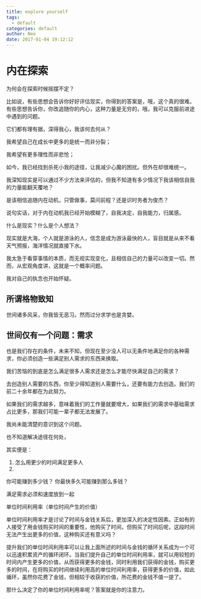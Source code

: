 ```yaml
---
title: explore yourself
tags:
  - default
categories: default
author: Neo
date: 2017-01-04 19:12:12
---
```


# 内在探索

<!--more-->

为何会在探索时候摇摆不定？

比如说，有些思想会告诉你好好评估现实，你得到的答案是，哦，这个真的很难。有些思想告诉你，你改追随你的内心，这种力量是无穷的，哦，我可以克服前进途中遇到的问题。

它们都有理有据，深得我心，我该何去何从？

我希望自己在成长中更多的是统一而非分裂；

我希望有更多理性而非悲怆；


如今，我已经找到杀死小我的途径，让我减少心魔的困扰。但外在却很难统一。

我深知现实是可以通过不少方法来评估的，但我不知道有多少情况下我该相信自我的力量能翻天覆地？

是该相信追随内在动机，只管做事，莫问前程？还是识时务者为俊杰？

说句实话，对于内在动机我已经开始模糊了，自我决定，自我能力，归属感。

什么是现实？什么是个人想法？

现实就是大海，个人就是游泳的人，信念是成为游泳最快的人，盲目就是从来不看天气预报，海洋情况就直接下水。

我太急于看穿事情的本质，而无视实现变化，且相信自己的力量可以改变一切。然而，从宏观角度讲，这就是一个概率问题。

我对自己的执念也开始怀疑。

## 所谓格物致知

世间诸多风采，你我皆无恶习。然而过分求学也是贪婪。

## 世间仅有一个问题：需求

也是我们存在的条件，未来不知，但现在至少没人可以无条件地满足你的各种需求，你必须创造一些满足别人需求的东西来换取。

我们苦恼的到底是怎么满足很多人需求还是怎么才能尽快满足自己的需求？

去创造别人需要的东西，你至少得知道别人需要什么，还要有能力去创造。我们的前二十余年都在为此努力。

如果我们的需求越多，意味着我们的工作量就要增大，如果我们的需求中基础需求占比更多，那我们可能一辈子都无法发展了。


我尚未能清楚的意识到这个问题。

也不知道解决途径在何处，

其实便是：


1. 怎么用更少的时间满足更多人
2. 


你可能赚到多少钱？
你最快多久可能赚到那么多钱？

满足需求必须和速度放到一起

单位时间利用率（单位时间产生的价值）

单位时间利用率才是讨论了时间与金钱关系后，更加深入的决定性因素。正如有的人接受了用金钱购买时间的重要性，他购买了时间，但购买了时间后呢，这段时间无法产生出更多的价值，这种购买还有意义吗？

提升我们的单位时间利用率可以让我上面所述的时间与金钱的循环关系成为一个可以迅速积累资产的循环闭环。当我们提升自己的单位时间利用率，就可以用较短的时间内产生更多的价值，从而获得更多的金钱，同时利用我们获得的金钱，购买更多的时间，在将购买的时间继续利用高的单位时间利用率，获得更多的价值，如此循环，虽然你花费了金钱，但相较于收获的价值，所花费的金钱不值一提了。

那什么决定了你的单位时间利用率呢？答案就是你的注意力。





